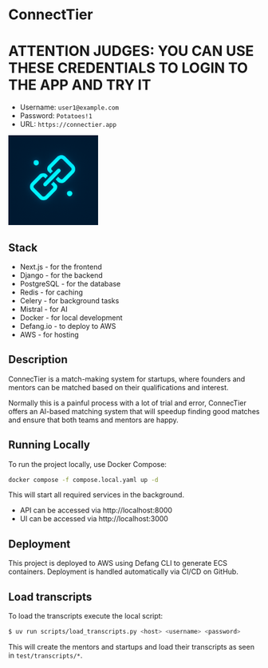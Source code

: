 # ConnectTier

# ATTENTION JUDGES: YOU CAN USE THESE CREDENTIALS TO LOGIN TO THE APP AND TRY IT

 - Username: `user1@example.com`
 - Password: `Potatoes!1`
 - URL: `https://connectier.app`


<a href="https://connectier.app" target="_blank">
    <img src="./assets/logo.png" alt="logo" width="180" height="180" />
</a>

## Stack

- Next.js - for the frontend
- Django - for the backend
- PostgreSQL - for the database
- Redis - for caching
- Celery - for background tasks
- Mistral - for AI
- Docker - for local development
- Defang.io - to deploy to AWS
- AWS - for hosting

## Description

ConnecTier is a match-making system for startups, where founders and mentors can be matched based on their qualifications and interest.

Normally this is a painful process with a lot of trial and error, ConnecTier offers an AI-based matching system that will speedup finding good matches and ensure that both teams and mentors are happy.

## Running Locally

To run the project locally, use Docker Compose:

```sh
docker compose -f compose.local.yaml up -d
```

This will start all required services in the background.

- API can be accessed via http://localhost:8000
- UI can be accessed via http://localhost:3000

## Deployment

This project is deployed to AWS using Defang CLI to generate ECS containers. Deployment is handled automatically via CI/CD on GitHub.

## Load transcripts

To load the transcripts execute the local script:

```bash
$ uv run scripts/load_transcripts.py <host> <username> <password>
```

This will create the mentors and startups and load their transcripts as seen in `test/transcripts/*`.
